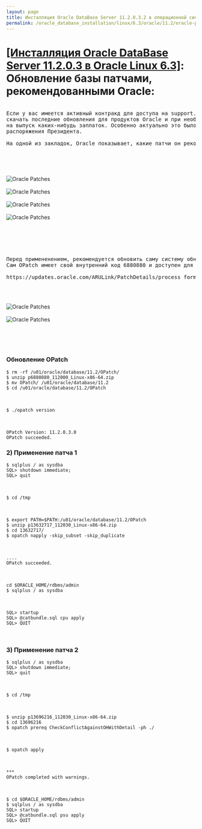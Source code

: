 ```yaml
---
layout: page
title: Инсталляция Oracle DataBase Server 11.2.0.3.2 в операционной системе Oracle Linux 6.3 x86_64
permalink: /oracle_database_installation/linux/6.3/oracle/11.2/oracle-psu-update/
---
```


# <a href="/oracle_database_installation/linux/6.3/oracle/11.2/">[Инсталляция Oracle DataBase Server 11.2.0.3 в Oracle Linux 6.3]</a>: Обновление базы патчами, рекомендованными Oracle:


<pre>

Если у вас имеется активный контракд для доступа на support.oracle.com, вы можете
скачать последние обновления для продуктов Oracle и при необходимости сделать запрос в тех поддержку, в т.ч.
на выпуск каких-нибудь заплаток. Особенно актуально это было в период, когда менялись часовые пояся из за
распоряжения Президента.

На одной из закладок, Oracle показывает, какие патчи он рекомендует применить.

</pre>

<br/><br/>

<img src="http://img.oradba.net/img/oracle/database/simple/11.2/OraclePatches_01.PNG" border="0" alt="Oracle Patches"><br/><br/>
<img src="http://img.oradba.net/img/oracle/database/simple/11.2/OraclePatches_02.PNG" border="0" alt="Oracle Patches"><br/><br/>
<img src="http://img.oradba.net/img/oracle/database/simple/11.2/OraclePatches_03.PNG" border="0" alt="Oracle Patches"><br/><br/>
<img src="http://img.oradba.net/img/oracle/database/simple/11.2/OraclePatches_04.PNG" border="0" alt="Oracle Patches"><br/><br/>



<br/><br/>

<pre>

Перед примененением, рекомендуется обновить саму систему обновления патчей, которая называется OPatch.
Сам OPatch имеет свой внутренний код 6880880 и доступен для скачивания:

https://updates.oracle.com/ARULink/PatchDetails/process_form?patch_num=6880880
</pre>

<br/><br/>


<img src="http://img.oradba.net/img/oracle/database/simple/11.2/OraclePatches_05.PNG" border="0" alt="Oracle Patches"><br/><br/>
<img src="http://img.oradba.net/img/oracle/database/simple/11.2/OraclePatches_06.PNG" border="0" alt="Oracle Patches"><br/><br/>


<br/><br/>

### Обновление OPatch


	$ rm -rf /u01/oracle/database/11.2/OPatch/
	$ unzip p6880880_112000_Linux-x86-64.zip
	$ mv OPatch/ /u01/oracle/database/11.2
	$ cd /u01/oracle/database/11.2/OPatch


<br/>

	$ ./opatch version



<br/>

	OPatch Version: 11.2.0.3.0
	OPatch succeeded.



### 2) Применение патча 1


	$ sqlplus / as sysdba
	SQL> shutdown immediate;
	SQL> quit



<br/>

	$ cd /tmp

<br/>

	$ export PATH=$PATH:/u01/oracle/database/11.2/OPatch
	$ unzip p13632717_112030_Linux-x86-64.zip
	$ cd 13632717/
	$ opatch napply -skip_subset -skip_duplicate



<br/>

	....
	OPatch succeeded.


<br/>

	cd $ORACLE_HOME/rdbms/admin
	$ sqlplus / as sysdba

<br/>

	SQL> startup
	SQL> @catbundle.sql cpu apply
	SQL> QUIT


<br/>


### 3) Применение патча 2

	$ sqlplus / as sysdba
	SQL> shutdown immediate;
	SQL> quit

<br/>

	$ cd /tmp

<br/>

	$ unzip p13696216_112030_Linux-x86-64.zip
	$ cd 13696216
	$ opatch prereq CheckConflictAgainstOHWithDetail -ph ./


<br/>

	$ opatch apply

<br/>

	***
	OPatch completed with warnings.

<br/>

	$ cd $ORACLE_HOME/rdbms/admin
	$ sqlplus / as sysdba
	SQL> startup
	SQL> @catbundle.sql psu apply
	SQL> QUIT
